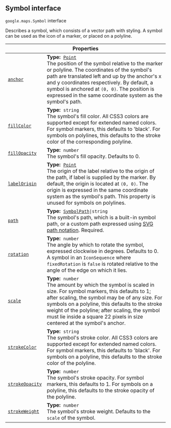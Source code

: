 
<h2 id="Symbol">Symbol interface</h2>
<p>
<code><span itemprop="path">google.maps</span>.<span itemprop="name">Symbol</span></code>
interface
</p>
<p>Describes a symbol, which consists of a vector path with styling. A symbol can be used as the icon of a marker, or placed on a polyline.</p>
<div class="devsite-table-wrapper"><table class="properties responsive" summary="interface Symbol - Properties">
<thead>
<tr><th colspan="2">Properties</th>
</tr></thead>
<tbody>
<tr id="Symbol.anchor">
<td itemprop="property"><code><a class="secret-link" href="#Symbol.anchor"><span>anchor</span></a></code></td>
<td><div><strong>Type:</strong>&nbsp; <code><a href="Point.md">Point</a></code></div>
<div class="desc">The position of the symbol relative to the marker or polyline. The coordinates of the symbol's path are translated left and up by the anchor's x and y coordinates respectively. By default, a symbol is anchored at <code>(0, 0)</code>. The position is expressed in the same coordinate system as the symbol's path.</div></td>
</tr>
<tr id="Symbol.fillColor">
<td itemprop="property"><code><a class="secret-link" href="#Symbol.fillColor"><span>fillColor</span></a></code></td>
<td><div><strong>Type:</strong>&nbsp; <code>string</code></div>
<div class="desc">The symbol's fill color. All CSS3 colors are supported except for extended named colors. For symbol markers, this defaults to 'black'. For symbols on polylines, this defaults to the stroke color of the corresponding polyline.</div></td>
</tr>
<tr id="Symbol.fillOpacity">
<td itemprop="property"><code><a class="secret-link" href="#Symbol.fillOpacity"><span>fillOpacity</span></a></code></td>
<td><div><strong>Type:</strong>&nbsp; <code>number</code></div>
<div class="desc">The symbol's fill opacity. Defaults to 0.</div></td>
</tr>
<tr id="Symbol.labelOrigin">
<td itemprop="property"><code><a class="secret-link" href="#Symbol.labelOrigin"><span>labelOrigin</span></a></code></td>
<td><div><strong>Type:</strong>&nbsp; <code><a href="Point.md">Point</a></code></div>
<div class="desc">The origin of the label relative to the origin of the path, if label is supplied by the marker. By default, the origin is located at <code>(0, 0)</code>. The origin is expressed in the same coordinate system as the symbol's path. This property is unused for symbols on polylines.</div></td>
</tr>
<tr id="Symbol.path">
<td itemprop="property"><code><a class="secret-link" href="#Symbol.path"><span>path</span></a></code></td>
<td><div><strong>Type:</strong>&nbsp; <code><a href="SymbolPath.md">SymbolPath</a>|string</code></div>
<div class="desc">The symbol's path, which is a built-in symbol path, or a custom path expressed using <a href="http://www.w3.org/TR/SVG/paths.html#PathData">SVG path notation</a>. Required.</div></td>
</tr>
<tr id="Symbol.rotation">
<td itemprop="property"><code><a class="secret-link" href="#Symbol.rotation"><span>rotation</span></a></code></td>
<td><div><strong>Type:</strong>&nbsp; <code>number</code></div>
<div class="desc">The angle by which to rotate the symbol, expressed clockwise in degrees. Defaults to 0. A symbol in an <code>IconSequence</code> where <code>fixedRotation</code> is <code>false</code> is rotated relative to the angle of the edge on which it lies.</div></td>
</tr>
<tr id="Symbol.scale">
<td itemprop="property"><code><a class="secret-link" href="#Symbol.scale"><span>scale</span></a></code></td>
<td><div><strong>Type:</strong>&nbsp; <code>number</code></div>
<div class="desc">The amount by which the symbol is scaled in size. For symbol markers, this defaults to 1; after scaling, the symbol may be of any size. For symbols on a polyline, this defaults to the stroke weight of the polyline; after scaling, the symbol must lie inside a square 22 pixels in size centered at the symbol's anchor.</div></td>
</tr>
<tr id="Symbol.strokeColor">
<td itemprop="property"><code><a class="secret-link" href="#Symbol.strokeColor"><span>strokeColor</span></a></code></td>
<td><div><strong>Type:</strong>&nbsp; <code>string</code></div>
<div class="desc">The symbol's stroke color. All CSS3 colors are supported except for extended named colors. For symbol markers, this defaults to 'black'. For symbols on a polyline, this defaults to the stroke color of the polyline.</div></td>
</tr>
<tr id="Symbol.strokeOpacity">
<td itemprop="property"><code><a class="secret-link" href="#Symbol.strokeOpacity"><span>strokeOpacity</span></a></code></td>
<td><div><strong>Type:</strong>&nbsp; <code>number</code></div>
<div class="desc">The symbol's stroke opacity. For symbol markers, this defaults to 1. For symbols on a polyline, this defaults to the stroke opacity of the polyline.</div></td>
</tr>
<tr id="Symbol.strokeWeight">
<td itemprop="property"><code><a class="secret-link" href="#Symbol.strokeWeight"><span>strokeWeight</span></a></code></td>
<td><div><strong>Type:</strong>&nbsp; <code>number</code></div>
<div class="desc">The symbol's stroke weight. Defaults to the <code>scale</code> of the symbol.</div></td>
</tr>
</tbody>
</table></div>
